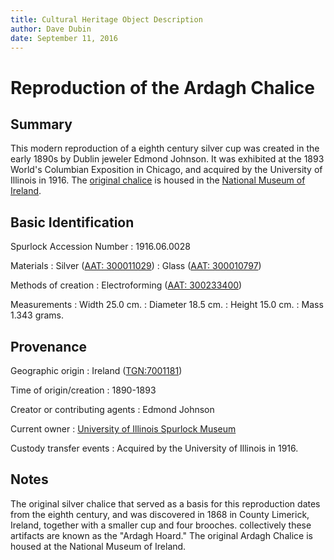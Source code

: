 ```yaml
---
title: Cultural Heritage Object Description
author: Dave Dubin
date: September 11, 2016
---
```


# Reproduction of the Ardagh Chalice

## Summary

This modern reproduction of a eighth century silver cup was created in
the early 1890s by Dublin jeweler Edmond Johnson. It was exhibited at
the 1893 World's Columbian Exposition in Chicago, and acquired by the
University of Illinois in 1916. The [original
chalice](https://en.wikipedia.org/wiki/Ardagh_Hoard#The_chalice) is
housed in the [National Museum of
Ireland](http://www.museum.ie/Archaeology/Visit-the-Museum/Things-to-See-Do/The-Ardagh-Chalice-(1)).

## Basic Identification

Spurlock Accession Number
:   1916.06.0028

Materials
: Silver ([AAT: 300011029](http://www.getty.edu/vow/AATFullDisplay?find=Silver&logic=AND&note=&page=1&subjectid=300011029))
: Glass  ([AAT: 300010797](http://www.getty.edu/vow/AATFullDisplay?find=Glass&logic=AND&note=&page=1&subjectid=300010797))

Methods of creation
: Electroforming ([AAT: 300233400](http://www.getty.edu/vow/AATFullDisplay?find=electroforming&logic=AND&note=&english=N&prev_page=1&subjectid=300233400))

Measurements
: Width 25.0 cm.
: Diameter 18.5 cm.
: Height 15.0 cm.
: Mass 1.343 grams.

## Provenance

Geographic origin
:   Ireland ([TGN:7001181](http://vocab.getty.edu/tgn/7001181))

Time of origin/creation
: 1890-1893

Creator or contributing agents
: Edmond Johnson

Current owner
: [University of Illinois Spurlock Museum](http://www.spurlock.illinois.edu/)

Custody transfer events
: Acquired by the University of Illinois in 1916.

## Notes

The original silver chalice that served as a basis for this
reproduction dates from the eighth century, and was discovered in 1868
in County Limerick, Ireland, together with a smaller cup and four
brooches. collectively these artifacts are known as the "Ardagh Hoard."
The original Ardagh Chalice is housed at the National Museum of Ireland.



